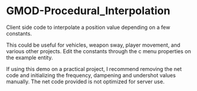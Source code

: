 # GMOD-Procedural_Interpolation
Client side code to interpolate a position value depending on a few constants. 

This could be useful for vehicles, weapon sway, player movement, and various other projects. 
Edit the constants through the c menu properties on the example entity.

If using this demo on a practical project, I recommend removing the net code and initializing the frequency, dampening and undershot values manually. The net code provided is not optimized for server use.
